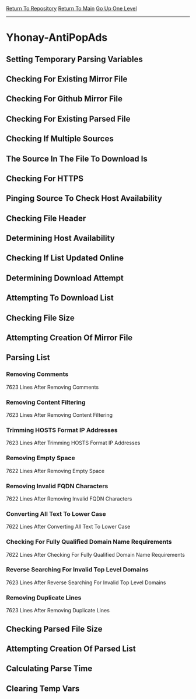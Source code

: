 [Return To Repository](https://github.com/deathbybandaid/piholeparser/)
[Return To Main](https://github.com/deathbybandaid/piholeparser/blob/master/RecentRunLogs/Mainlog.md)
[Go Up One Level](https://github.com/deathbybandaid/piholeparser/blob/master/RecentRunLogs/TopLevelScripts/30-Processing-External-Blacklists.md)
____________________________________
# Yhonay-AntiPopAds
## Setting Temporary Parsing Variables
## Checking For Existing Mirror File
## Checking For Github Mirror File
## Checking For Existing Parsed File
## Checking If Multiple Sources
## The Source In The File To Download Is
## Checking For HTTPS
## Pinging Source To Check Host Availability
## Checking File Header
## Determining Host Availability
## Checking If List Updated Online
## Determining Download Attempt
## Attempting To Download List
## Checking File Size
## Attempting Creation Of Mirror File
## Parsing List
### Removing Comments
7623 Lines After Removing Comments
### Removing Content Filtering
7623 Lines After Removing Content Filtering
### Trimming HOSTS Format IP Addresses
7623 Lines After Trimming HOSTS Format IP Addresses
### Removing Empty Space
7622 Lines After Removing Empty Space
### Removing Invalid FQDN Characters
7622 Lines After Removing Invalid FQDN Characters
### Converting All Text To Lower Case
7622 Lines After Converting All Text To Lower Case
### Checking For Fully Qualified Domain Name Requirements
7622 Lines After Checking For Fully Qualified Domain Name Requirements
### Reverse Searching For Invalid Top Level Domains
7623 Lines After Reverse Searching For Invalid Top Level Domains
### Removing Duplicate Lines
7623 Lines After Removing Duplicate Lines
## Checking Parsed File Size
## Attempting Creation Of Parsed List
## Calculating Parse Time
## Clearing Temp Vars
